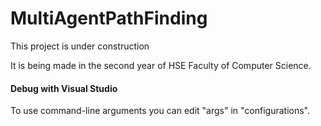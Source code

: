 # MultiAgentPathFinding

This project is under construction

It is being made in the second year of HSE Faculty of Computer Science.

#### Debug with Visual Studio

To use command-line arguments you can edit "args" in "configurations".